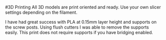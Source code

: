 #3D Printing
All 3D models are print oriented and ready. Use your own slicer settings depending on the filament.

I have had great success with PLA at 0.15mm layer height and supports on the screw posts. Using flush cutters I was able to remove the supports easily. This print does not require supports if you have bridging enabled.
